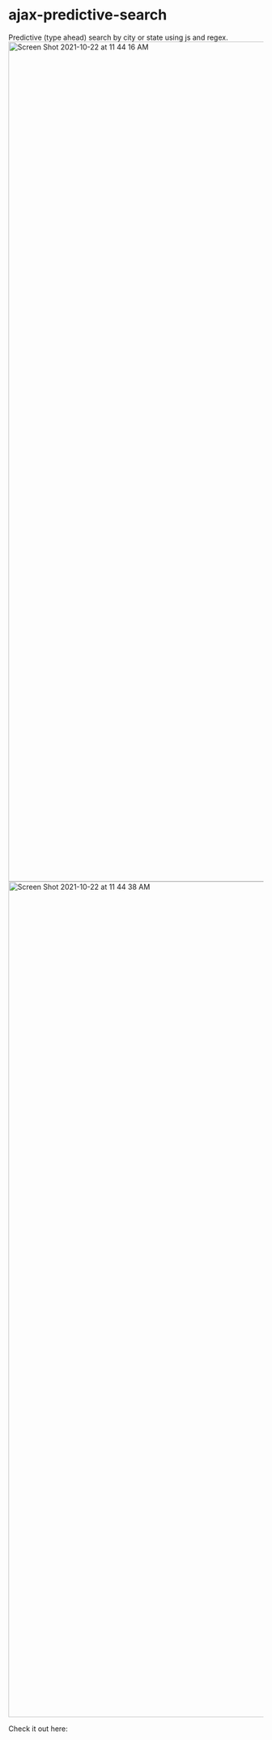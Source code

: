 # ajax-predictive-search
Predictive (type ahead) search by city or state using js and regex.
<img width="1658" alt="Screen Shot 2021-10-22 at 11 44 16 AM" src="https://user-images.githubusercontent.com/59452934/138507246-7668c0c0-7c4c-48c2-9c68-e0e2f1718357.png">
<img width="1650" alt="Screen Shot 2021-10-22 at 11 44 38 AM" src="https://user-images.githubusercontent.com/59452934/138507249-c7a411e0-fbc0-4ed1-960e-8b144bc10953.png">

Check it out here: 
